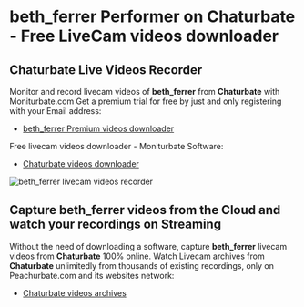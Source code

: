 # beth_ferrer Performer on Chaturbate - Free LiveCam videos downloader

## Chaturbate Live Videos Recorder

Monitor and record livecam videos of **beth_ferrer** from **Chaturbate** with Moniturbate.com
Get a premium trial for free by just and only registering with your Email address:
* [beth_ferrer Premium videos downloader](https://moniturbate.com/request-demo-licence-key.html)

Free livecam videos downloader - Moniturbate Software:
* [Chaturbate videos downloader](https://moniturbate.com/moniturbate-download-software.html)

![beth_ferrer livecam videos recorder](https://peachurnet.com/templates/moniturbate-software.png)


## Capture beth_ferrer videos from the Cloud and watch your recordings on Streaming

Without the need of downloading a software, capture **beth_ferrer** livecam videos from **Chaturbate** 100% online.
Watch Livecam archives from **Chaturbate** unlimitedly from thousands of existing recordings, only on Peachurbate.com and its websites network:
* [Chaturbate videos archives](https://peachurnet.com/)